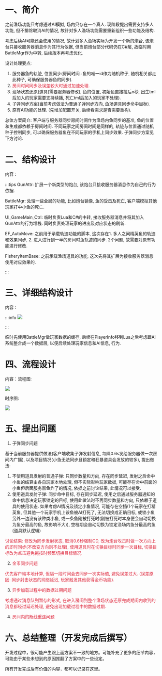 # 一、简介
之前渔场功能只考虑通过AI模拟, 场内只存在一个真人. 现阶段提出需要支持多人功能, 但不排除取消AI的情况, 故针对多人渔场功能需要重新组织一些功能及结构.

考虑后续AI可能还会使用的情况, 故计划多人渔场实际为开发一个新的炮台, 该炮台只接收服务器消息作为其行为依据, 但当前炮台部分代码仍在C#层, 故临时用BattleMgr作为中转, 后续版本再考虑优化.

设计处理要点:

1. 服务器鱼的轨迹, 位置同步(房间时间+鱼的唯一id作为随机种子, 随机相关都走此种子, 可确保服务器鱼的同步).
2. <font style="color:#DF2A3F;">房间时间同步及误差较大时通过加速处理.</font>
3. 渔场状态还原(道具(需要服务器修改), 鱼的位置, 初始鱼直接拉后n秒, 出生tml后加入的玩家需要支持续播, 死亡tml后加入的玩家不处理).
4. 子弹同步方案(当前考虑做法为普通子弹同步方向, 鱼场道具同步命中目标).
5. 原有AI功能的处理. (先增加配置开关, 后续看需求是否需要重构).

总体方案简介: 客户端与服务器同步房间时间作为渔场内鱼同步的基准, 鱼的位置和生成都依赖于房间时间. 不同玩家之间房间时间是同样的, 轨迹与位置通过随机种子控制同步, 可以确保服务器鱼在不同玩家的手机上同步效果. 子弹同步方案见下方讨论.

# 二、结构设计
内容：

:::tips
GunAttr: 扩展一个新类型的炮台, 该炮台只接收服务器消息作为自己的行为依据.

BattleMgr: 处理一些全局的功能, 比如炮台镜像, 鱼的受击及死亡, 客户端模拟其他玩家打中小鱼的死亡.

UI_GameMain_Ctrl: 临时负责Lua和C#的中转, 接收服务器消息并将其加入GunAttr的行为堆栈. 同时负责处理玩家的进出及对应状态的刷新.

EF_AutoMove: 之前用于承载轨迹功能的脚本, 这次存在1. 多人之间精英鱼的轨迹和效果同步, 2. 进入进行到一半的房间时鱼轨迹的同步. 2个问题, 故需要对原有功能进行修改.

FisheryItemBase: 之前承载渔场道具的功能, 这次先将其扩展为接收服务器消息使用对应效果的.

:::

# 三、详细结构设计
内容：

:::info
![](https://cdn.nlark.com/yuque/0/2024/png/43288772/1729662321633-1c7db292-67f3-4b77-b2de-36dec7565619.png)

:::

临时先使用BattleMgr做玩家数据的缓存, 后续在PlayerInfo移到Lua之后考虑跟AI系统整合成一个数据层, 以便后续处理玩家信息和AI信息, 行为.

# 四、流程设计
内容：流程图:

![](https://cdn.nlark.com/yuque/0/2024/png/43288772/1729735661740-5e24e0c1-27d9-40c3-9240-0745ae588169.png)

时序图:

![](https://cdn.nlark.com/yuque/0/2024/png/43288772/1729666068225-bc5a6133-1bd9-494e-b89e-b695d4b80093.png)





# 五、提出问题
1. 子弹同步问题

基于当前服务器提供做法(客户端收集子弹发射信息, 每隔0.6s发给服务器做一次房间内广播), 以及项目情况(小鱼无法同步且锁定和狂暴道具会发放的较多), 提出做法: 

1. 不使用道具发射的普通子弹: 只同步数量和方向, 存在同步延迟, 发射之后命中小鱼的结算由各自玩家本地处理, 但不实际影响玩家数据, 可能存在命中前面的小鱼但后面服务器鱼炸了的情况, 依据之前讨论结果, 此情况可以接受.
2. 使用道具发射子弹: 同步命中目标, 存在同步延迟, 使用之后通过服务器通知的命中信息决定玩家锁定的目标, 使用此做法时不再同步数量和方向, 只依赖于道具的使用状态. 如果考虑AI情况及锁定小鱼情况, 可能存在空挡(1个玩家在打精英鱼, 但其他一个玩家手机上该鱼被AI打死了, 无法切换成正确目标, 或锁小鱼另外一边没有该种类小鱼, 或一条鱼刚被打死时(刚被打死时本身便会自动切换为鱼分最高的鱼, 故影响不大)), 空档期会自动切换为锁定渔场内鱼分最高的鱼(道具默认逻辑)

<font style="color:#DF2A3F;">讨论结果: 修改为同步发射状态, 取消0.6秒强制CD, 改为炮台攻击时做一次方向上的即时同步(不改变方向则不处理), 使用道具时在切换目标时同步一次目标, 切换目标改为点击避免拖按时频繁切换目标情况.</font>

2. <font style="color:#DF2A3F;">金币同步问题</font>

<font style="color:#DF2A3F;">优先客户端本地计算, 但隔一段时间会去同步一次实际值, 避免误差过大. (误差原因: 同步射击状态的网络延迟, 玩家触发其他获得金币功能).</font>

3. <font style="color:#DF2A3F;">异步加载过程中的数据过期问题</font>

<font style="color:#DF2A3F;">考虑通过消息队列暂存的形式, 在进入房间到整个渔场状态还原完成期间内收到的消息都经过延迟处理, 避免出现加载过程中的数据过期.</font>

4. <font style="color:#DF2A3F;">房间内的断线重连问题</font>

# 六、总结整理（开发完成后撰写）
开发过程中，很可能产生跟上面方案不一致的地方。可能补充了更多的细节内容，可能由于某些未想到的原因推翻了方案中的一些设定。

所有开发完成后有价值的内容，都可以记录在这里。

